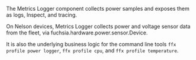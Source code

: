The Metrics Logger component collects power samples
and exposes them as logs, Inspect, and tracing.

On Nelson devices, Metrics Logger collects power and voltage
sensor data from the fleet, via fuchsia.hardware.power.sensor.Device.

It is also the underlying business logic for the command
line tools `ffx profile power logger`,
`ffx profile cpu`, and `ffx profile temperature`.
